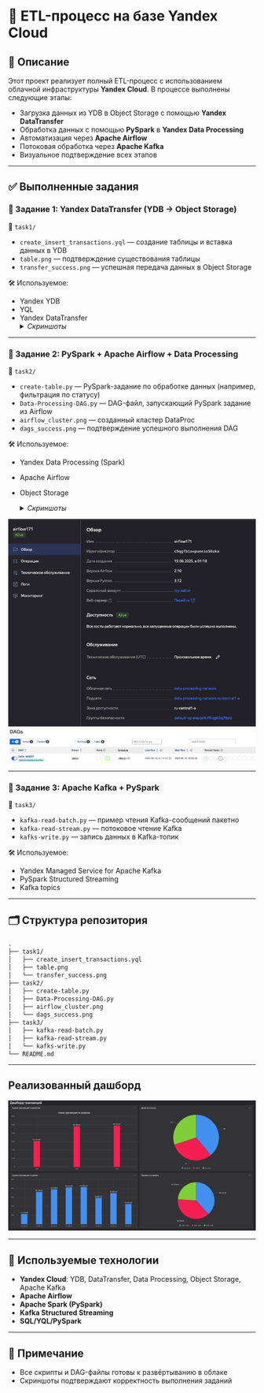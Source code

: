 # 🚀 ETL-процесс на базе Yandex Cloud

## 📌 Описание

Этот проект реализует полный ETL-процесс с использованием облачной инфраструктуры **Yandex Cloud**. В процессе выполнены следующие этапы:

- Загрузка данных из YDB в Object Storage с помощью **Yandex DataTransfer**
- Обработка данных с помощью **PySpark** в **Yandex Data Processing**
- Автоматизация через **Apache Airflow**
- Потоковая обработка через **Apache Kafka**
- Визуальное подтверждение всех этапов

---

## ✅ Выполненные задания

### 🔹 Задание 1: Yandex DataTransfer (YDB → Object Storage)

📂 `task1/`
- `create_insert_transactions.yql` — создание таблицы и вставка данных в YDB
- `table.png` — подтверждение существования таблицы
- `transfer_success.png` — успешная передача данных в Object Storage

🛠️ Используемое:
- Yandex YDB
- YQL
- Yandex DataTransfer
      <details>
    	<summary><i>Скриншоты</i></summary>
		  ![Таблица](screenshots/table.png)
  		![Трансфер](screenshots/transfer_success.png)
	</details> 
---

### 🔹 Задание 2: PySpark + Apache Airflow + Data Processing

📂 `task2/`
- `create-table.py` — PySpark-задание по обработке данных (например, фильтрация по статусу)
- `Data-Processing-DAG.py` — DAG-файл, запускающий PySpark задание из Airflow
- `airflow_cluster.png` — созданный кластер DataProc
- `dags_success.png` — подтверждение успешного выполнения DAG

🛠️ Используемое:
- Yandex Data Processing (Spark)
- Apache Airflow
- Object Storage

  <details>
  <summary><i>Скриншоты</i></summary>
![Кластер](screenshots/airflow_cluster.png)
![DAG](screenshots/dags_success.png)
</details> 
 
---

### 🔹 Задание 3: Apache Kafka + PySpark

📂 `task3/`
- `kafka-read-batch.py` — пример чтения Kafka-сообщений пакетно
- `kafka-read-stream.py` — потоковое чтение Kafka
- `kafks-write.py` — запись данных в Kafka-топик

🛠️ Используемое:
- Yandex Managed Service for Apache Kafka
- PySpark Structured Streaming
- Kafka topics

---

## 🗂️ Структура репозитория

```
.
├── task1/
│   ├── create_insert_transactions.yql
│   ├── table.png
│   └── transfer_success.png
├── task2/
│   ├── create-table.py
│   ├── Data-Processing-DAG.py
│   ├── airflow_cluster.png
│   └── dags_success.png
├── task3/
│   ├── kafka-read-batch.py
│   ├── kafka-read-stream.py
│   └── kafks-write.py
└── README.md
```

---

## Реализованный дашборд
![Дашборд->](screenshots/dashboard.png)

---

## 🧰 Используемые технологии

- **Yandex Cloud**: YDB, DataTransfer, Data Processing, Object Storage, Apache Kafka
- **Apache Airflow**
- **Apache Spark (PySpark)**
- **Kafka Structured Streaming**
- **SQL/YQL/PySpark**

---

## 📎 Примечание

- Все скрипты и DAG-файлы готовы к развёртыванию в облаке
- Скриншоты подтверждают корректность выполнения заданий
